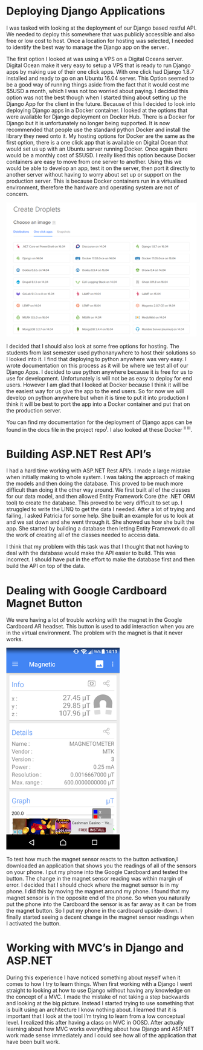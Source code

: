 <h1>Deploying Django Applications</h1>
<p>
I was tasked with looking at the deployment of our Django based restful API. We needed to deploy this somewhere that was publicly accessible and also free or low cost to host. Once a location for hosting was selected, I needed to identify the best way to manage the Django app on the server..
</p>
<p>
The first option I looked at was using a VPS on a Digital Oceans server. Digital Ocean make it very easy to setup a VPS that is ready to run Django apps by making use of their one click apps. With one click had Django 1.8.7 installed and ready to go on an Ubuntu 16.04 server. This Option seemed to be a good way of running things aside from the fact that it would cost me $5USD a month, which I was not too worried about paying. I decided this option was not the best though when I started thing about setting up the Django App for the client in the future. Because of this I decided to look into deploying Django apps in a Docker container. I looked at the options that were available for Django deployment on Docker Hub. There is a Docker for Django but it is unfortunately no longer being supported. It is now recommended that people use the standard python Docker and install the library they need onto it. My hosting options for Docker are the same as the first option, there is a one click app that is available on Digital Ocean that would set us up with an Ubuntu server running Docker. Once again there would be a monthly cost of $5USD. I really liked this option because Docker containers are easy to move from one server to another. Using this we would be able to develop an app, test it on the server, then port it directly to another server without having to worry about set up or support on the production server. This is because Docker containers run in a virtualised environment, therefore the hardware and operating system are not of concern.
</p>
<img src="img1.png">
<p>
I decided that I should also look at some free options for hosting. The students from last semester used pythonanywhere to host their solutions so I looked into it. I find that deploying to python anywhere was very easy. I wrote documentation on this process as it will be where we test all of our Django Apps. I decided to use python anywhere because it is free for us to use for development. Unfortunately is will not be as easy to deploy for end users. However I am glad that I looked at Docker because I think it will be the easiest way for us give the app to the end users. So for now we will develop on python anywhere but when it is time to put it into production I think it will be best to port the app into a Docker container and put that on the production server.
</p>
<p>
You can find my documentation for the deployment of Django apps can be found in the docs file in the project repo<sup>i</sup>. I also looked at these Docker <sup>ii</sup> <sup>iii</sup>.
</p>

<h1>Building ASP.NET Rest API’s</h1>
<p>
I had a hard time working with ASP.NET Rest API’s. I made a large mistake when initially making to whole system. I was taking the approach of making the models and then doing the database. This proved to be much more difficult than doing it the other way around. We first built all of the classes for our data model, and then allowed Entity Framework Core (the .NET ORM tool) to create the database. This proved to be very difficult to set up. I struggled to write the LINQ to get the data I needed. After a lot of trying and failing, I asked Patricia for some help. She built an example for us to look at and we sat down and she went through it. She showed us how she built the app. She started by building a database then letting Entity Framework do all the work of creating all of the classes needed to access data.
</p>
<p>
I think that my problem with this task was that I thought that not having to deal with the database would make the API easier to build. This was incorrect. I should have put in the effort to make the database first and then build the API on top of the data.
</p>

<h1>Dealing with Google Cardboard Magnet Button</h1>
<p>
We were having a lot of trouble working with the magnet in the Google Cardboard AR headset. This button is used to add interaction when you are in the virtual environment. The problem with the magnet is that it never works.
</p>
<img width="300px" src="img2.png">
<p>
To test how much the magnet sensor reacts to the button activation,I downloaded an application  that shows you the readings of all of the sensors on your phone. I put my phone into the Google Cardboard and tested the button. The change in the magnet sensor reading was within margin of error. I decided that I should check where the magnet sensor is in my phone. I did this by moving the magnet around my phone. I found that my magnet sensor is in the opposite end of the phone. So when you naturally put the phone into the Cardboard the sensor is as far away as it can be from the magnet button. So I put my phone in the cardboard upside-down. I finally started seeing a decent change in the magnet sensor readings when I activated the button. 
</p>

<h1>Working with MVC’s in Django and ASP.NET</h1>
<p>
During this experience I have noticed something about myself when it comes to how I try to learn things. When first working with a Django I went straight to looking at how to use Django without having any knowledge on the concept of a MVC. I made the mistake of not taking a step backwards and looking at the big picture. Instead I started trying to use something that is built using an architecture I know nothing about. I learned that it is important that I look at the tool I’m trying to learn from a low conceptual level. I realized this after having a class on MVC in OOSD. After actually learning about how MVC works everything about how Django and ASP.NET work made sense immediately and I could see how all of the application that have been built work.
</p>
